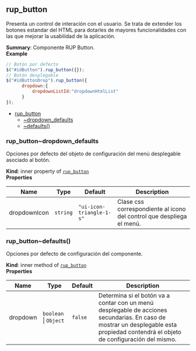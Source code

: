 <a name="module_rup_button"></a>

## rup_button
Presenta un control de interación con el usuario. Se trata de extender los botones estandar del HTML para dotarles de mayores funcionalidades con las que mejorar la usabilidad de la aplicación.

**Summary**: Componente RUP Button.  
**Example**  
```js
// Botón por defecto$("#idButton").rup_button({});// Botón desplegable$("#idButtonDrop").rup_button({	  dropdown:{		  dropdownListId:"dropdownHtmlList"	  }});
```

* [rup_button](#module_rup_button)
    * [~dropdown_defaults](#module_rup_button..dropdown_defaults)
    * [~defaults()](#module_rup_button..defaults)

<a name="module_rup_button..dropdown_defaults"></a>

### rup_button~dropdown_defaults
Opciones por defecto del objeto de configuración del menú desplegable asociado al botón.

**Kind**: inner property of [<code>rup_button</code>](#module_rup_button)  
**Properties**

| Name | Type | Default | Description |
| --- | --- | --- | --- |
| dropdownIcon | <code>string</code> | <code>&quot;ui-icon-triangle-1-s&quot;</code> | Clase css correspondiente al icono del control que despliega el menú. |

<a name="module_rup_button..defaults"></a>

### rup_button~defaults()
Opciones por defecto de configuración del componente.

**Kind**: inner method of [<code>rup_button</code>](#module_rup_button)  
**Properties**

| Name | Type | Default | Description |
| --- | --- | --- | --- |
| dropdown | <code>boolean</code> \| <code>Object</code> | <code>false</code> | Determina si el botón va a contar con un menú desplegable de acciones secundarias. En caso de mostrar un desplegable esta propiedad contendrá el objeto de configuración del mismo. |

